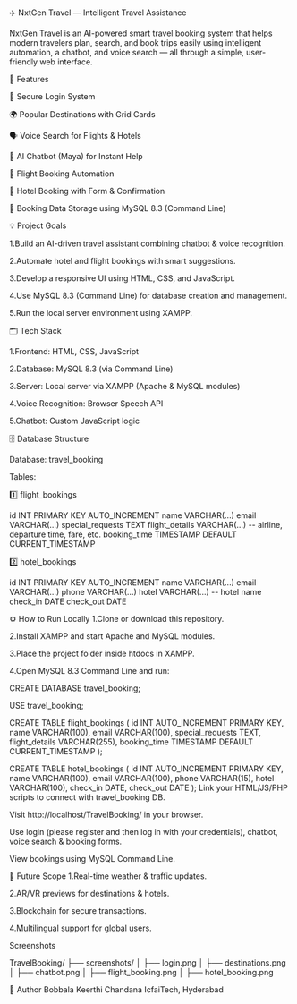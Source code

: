 ✈️ NxtGen Travel — Intelligent Travel Assistance

NxtGen Travel is an AI-powered smart travel booking system that helps modern travelers plan, search, and book trips easily using intelligent automation, a chatbot, and voice search — all through a simple, user-friendly web interface.

🚀 Features

🔐 Secure Login System

🌍 Popular Destinations with Grid Cards

🗣️ Voice Search for Flights & Hotels

🤖 AI Chatbot (Maya) for Instant Help

🛫 Flight Booking Automation

🏨 Hotel Booking with Form & Confirmation

💾 Booking Data Storage using MySQL 8.3 (Command Line)


💡 Project Goals

1.Build an AI-driven travel assistant combining chatbot & voice recognition.

2.Automate hotel and flight bookings with smart suggestions.

3.Develop a responsive UI using HTML, CSS, and JavaScript.

4.Use MySQL 8.3 (Command Line) for database creation and management.

5.Run the local server environment using XAMPP.

🗂️ Tech Stack

1.Frontend: HTML, CSS, JavaScript

2.Database: MySQL 8.3 (via Command Line)

3.Server: Local server via XAMPP (Apache & MySQL modules)

4.Voice Recognition: Browser Speech API

5.Chatbot: Custom JavaScript logic

🗄️ Database Structure

Database: travel_booking

Tables:

1️⃣ flight_bookings

id              INT PRIMARY KEY AUTO_INCREMENT
name            VARCHAR(...)
email           VARCHAR(...)
special_requests TEXT
flight_details  VARCHAR(...) -- airline, departure time, fare, etc.
booking_time    TIMESTAMP DEFAULT CURRENT_TIMESTAMP

2️⃣ hotel_bookings

id          INT PRIMARY KEY AUTO_INCREMENT
name        VARCHAR(...)
email       VARCHAR(...)
phone       VARCHAR(...)
hotel       VARCHAR(...) -- hotel name
check_in    DATE
check_out   DATE

⚙️ How to Run Locally
1.Clone or download this repository.

2.Install XAMPP and start Apache and MySQL modules.

3.Place the project folder inside htdocs in XAMPP.

4.Open MySQL 8.3 Command Line and run:

CREATE DATABASE travel_booking;

USE travel_booking;

CREATE TABLE flight_bookings (
  id INT AUTO_INCREMENT PRIMARY KEY,
  name VARCHAR(100),
  email VARCHAR(100),
  special_requests TEXT,
  flight_details VARCHAR(255),
  booking_time TIMESTAMP DEFAULT CURRENT_TIMESTAMP
);

CREATE TABLE hotel_bookings (
  id INT AUTO_INCREMENT PRIMARY KEY,
  name VARCHAR(100),
  email VARCHAR(100),
  phone VARCHAR(15),
  hotel VARCHAR(100),
  check_in DATE,
  check_out DATE
);
Link your HTML/JS/PHP scripts to connect with travel_booking DB.

Visit http://localhost/TravelBooking/ in your browser.

Use login (please register and then log in with your credentials), chatbot, voice search & booking forms.

View bookings using MySQL Command Line.

🔮 Future Scope
1.Real-time weather & traffic updates.

2.AR/VR previews for destinations & hotels.

3.Blockchain for secure transactions.

4.Multilingual support for global users.

Screenshots

TravelBooking/
├── screenshots/
│   ├── login.png
│   ├── destinations.png
│   ├── chatbot.png
│   ├── flight_booking.png
│   ├── hotel_booking.png


🙌 Author
Bobbala Keerthi Chandana
IcfaiTech, Hyderabad

